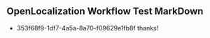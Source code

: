 ## OpenLocalization Workflow Test MarkDown
* 353f68f9-1df7-4a5a-8a70-f09629e1fb8f thanks!

<!--HONumber=Aug16_HO3-->


